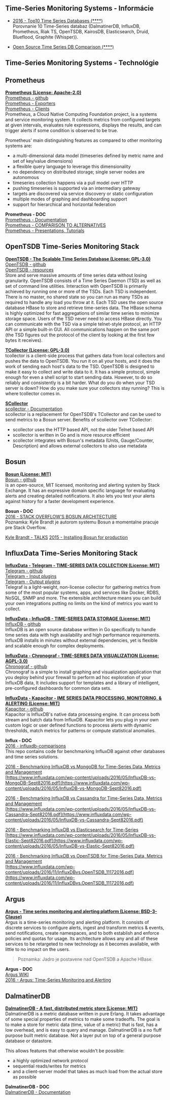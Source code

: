 


## Time-Series Monitoring Systems - Informácie

- [2016 - Top10 Time Series Databases (****)](https://blog.dataloop.io/top10-open-source-time-series-databases)  
Porovnanie 10 Time-Series databaz (DalmatinerDB, InfluxDB, Prometheus, Riak TS, OpenTSDB, KairosDB, Elasticsearch, Druid, Blueflood, Graphite (Whisper)).

- [Open Source Time Series DB Comparison (****)](https://docs.google.com/spreadsheets/d/1sMQe9oOKhMhIVw9WmuCEWdPtAoccJ4a-IuZv4fXDHxM/pubhtml)



## Time-Series Monitoring Systems - Technológie


## Prometheus

**[Prometheus (License: Apache-2.0)](https://prometheus.io/)**    
[Prometheus - github](https://github.com/prometheus/prometheus)  
[Prometheus - Exporters](https://prometheus.io/docs/instrumenting/exporters/)  
[Prometheus - Clients](https://prometheus.io/docs/instrumenting/clientlibs/)  
Prometheus, a Cloud Native Computing Foundation project, is a systems and service monitoring system. It collects metrics from configured targets at given intervals, evaluates rule expressions, displays the results, and can trigger alerts if some condition is observed to be true.

Prometheus' main distinguishing features as compared to other monitoring systems are:  
- a multi-dimensional data model (timeseries defined by metric name and set of key/value dimensions)  
- a flexible query language to leverage this dimensionality  
- no dependency on distributed storage; single server nodes are autonomous  
- timeseries collection happens via a pull model over HTTP  
- pushing timeseries is supported via an intermediary gateway  
- targets are discovered via service discovery or static configuration  
- multiple modes of graphing and dashboarding support  
- support for hierarchical and horizontal federation      

**Prometheus - DOC**  
[Prometheus - Documentation](https://prometheus.io/docs/)  
[Prometheus - COMPARISON TO ALTERNATIVES](https://prometheus.io/docs/introduction/comparison/)  
[Prometheus - Presentations, Tutorials](https://prometheus.io/docs/introduction/media/)


## OpenTSDB Time-Series Monitoring Stack

**[OpenTSDB - The Scalable Time Series Database (License: GPL-3.0)](http://opentsdb.net/)**  
[OpenTSDB - github](https://github.com/OpenTSDB/opentsdb)  
[OpenTSDB - resources](http://opentsdb.net/docs/build/html/resources.html)  
Store and serve massive amounts of time series data without losing granularity.
OpenTSDB consists of a Time Series Daemon (TSD) as well as set of command line utilities. Interaction with OpenTSDB is primarily achieved by running one or more of the TSDs. Each TSD is independent. There is no master, no shared state so you can run as many TSDs as required to handle any load you throw at it. Each TSD uses the open source database HBase to store and retrieve time-series data. The HBase schema is highly optimized for fast aggregations of similar time series to minimize storage space. Users of the TSD never need to access HBase directly. You can communicate with the TSD via a simple telnet-style protocol, an HTTP API or a simple built-in GUI. All communications happen on the same port (the TSD figures out the protocol of the client by looking at the first few bytes it receives).

**[TCollector (License: GPL-3.0)](http://opentsdb.net/docs/build/html/user_guide/utilities/tcollector.html)**  
tcollector is a client-side process that gathers data from local collectors and pushes the data to OpenTSDB. You run it on all your hosts, and it does the work of sending each host's data to the TSD. OpenTSDB is designed to make it easy to collect and write data to it. It has a simple protocol, simple enough for even a shell script to start sending data. However, to do so reliably and consistently is a bit harder. What do you do when your TSD server is down? How do you make sure your collectors stay running? This is where tcollector comes in.

**[SCollector](http://bosun.org/scollector/)**  
[scollector - Documentation](https://godoc.org/bosun.org/cmd/scollector)  
scollector is a replacement for OpenTSDB's TCollector and can be used to send metrics to a Bosun server.
Benefits of scollector over TCollector:  
- scollector uses the HTTP based API, not the older Telnet based API  
- scollector is written in Go and is more resource efficient  
- scollector integrates with Bosun's metadata (Units, Gauge/Counter, Description) and allows external collectors to also use metadata  


## Bosun

**[Bosun (License: MIT)](http://bosun.org/)**  
[Bosun - github](https://github.com/bosun-monitor/bosun)  
is an open-source, MIT licensed, monitoring and alerting system by Stack Exchange. It has an expressive domain specific language for evaluating alerts and creating detailed notifications. It also lets you test your alerts against history for a faster development experience.

**Bosun - DOC**  
[2016 - STACK OVERFLOW'S BOSUN ARCHITECTURE](http://kbrandt.com/post/bosun_arch/)  
Poznamka: Kyle Brandt je autorom systemu Bosun a momentalne pracuje pre Stack Overflow.  

[Kyle Brandt - TALKS](http://kbrandt.com/page/talks/)
[2015 - Installing Bosun for production](https://medvedev.io/blog/posts/2015-06-21-bosun-install-1.html)



## InfluxData Time-Series Monitoring Stack

**[InfluxData - Telegram - TIME-SERIES DATA COLLECTION (License: MIT)](https://www.influxdata.com/time-series-platform/telegraf/)**  
[Telegram - github](https://github.com/influxdata/telegraf)  
[Telegram - Input plugins](https://docs.influxdata.com/telegraf/v1.2/inputs/)  
[Telegram - Output plugins](https://docs.influxdata.com/telegraf/v1.2/outputs/)  
Telegraf is a light-weight, non-license collector for gathering metrics from some of the most popular systems, apps, and services like Docker, RDBS, NoSQL, SNMP and more. The extensible architecture means you can build your own integrations putting no limits on the kind of metrics you want to collect.

**[InfluxData - InfluxDB - TIME-SERIES DATA STORAGE (License: MIT)](https://www.influxdata.com/time-series-platform/influxdb/)**  
[InfluxDB - github](https://github.com/influxdata/influxdb)    
InfluxDB is an open source database written in Go specifically to handle time series data with high availability and high performance requirements. InfluxDB installs in minutes without external dependencies, yet is flexible and scalable enough for complex deployments.

**[InfluxData - Chronograf - TIME-SERIES DATA VISUALIZATION (License: AGPL-3.0)](https://www.influxdata.com/time-series-platform/chronograf/)**  
[Chronograf - github](https://github.com/influxdata/chronograf)  
Chronograf is a simple to install graphing and visualization application that you deploy behind your firewall to perform ad hoc exploration of your InfluxDB data, It includes support for templates and a library of intelligent, pre-configured dashboards for common data sets.

**[InfluxData - Kapacitor - IME SERIES DATA PROCESSING, MONITORING, & ALERTING (License: MIT)](https://www.influxdata.com/time-series-platform/kapacitor/)**  
[Kapacitor - github](https://github.com/influxdata/kapacitor)    
Kapacitor is InfluxDB's native data processing engine. It can process both stream and batch data from InfluxDB. Kapacitor lets you plug in your own custom logic or user defined functions to process alerts with dynamic thresholds, match metrics for patterns or compute statistical anomalies.

**Influx - DOC**  
[2016 - influxdb-comparisons](https://github.com/dalmatinerdb/influxdb-comparisons)  
This repo contains code for benchmarking InfluxDB against other databases and time series solutions.


[2016 - Benchmarking InfluxDB vs MongoDB for Time-Series Data, Metrics and Management](https://www.influxdata.com/technical-papers/benchmarking-influxdb-vs-mongodb-for-time-series-data-metrics-and-management/)  
[https://www.influxdata.com/wp-content/uploads/2016/05/InfluxDB-vs-MongoDB-Sept82016.pdf](https://www.influxdata.com/wp-content/uploads/2016/05/InfluxDB-vs-MongoDB-Sept82016.pdf)

[2016 - Benchmarking InfluxDB vs Cassandra for Time-Series Data, Metrics and Management](https://www.influxdata.com/technical-papers/benchmarking-influxdb-vs-cassandra-for-time-series-data-metrics-and-management/)  
[https://www.influxdata.com/wp-content/uploads/2016/05/InfluxDB-vs-Cassandra-Sept82016.pdf](https://www.influxdata.com/wp-content/uploads/2016/05/InfluxDB-vs-Cassandra-Sept82016.pdf)

[2016 - Benchmarking InfluxDB vs Elasticsearch for Time-Series](https://www.influxdata.com/technical-papers/benchmarking-influxdb-vs-elasticsearch-for-time-series-2/)  
[https://www.influxdata.com/wp-content/uploads/2016/05/InfluxDB-vs-Elastic-Sept82016.pdf](https://www.influxdata.com/wp-content/uploads/2016/05/InfluxDB-vs-Elastic-Sept82016.pdf)

[2016 - Benchmarking InfluxDB vs OpenTSDB for Time-Series Data, Metrics and Management](https://www.influxdata.com/technical-papers/benchmarking-influxdb-vs-opentsdb-for-time-series-data-metrics-and-management/)  
[https://www.influxdata.com/wp-content/uploads/2016/11/InfluxDBvs.OpenTSDB_11172016.pdf](https://www.influxdata.com/wp-content/uploads/2016/11/InfluxDBvs.OpenTSDB_11172016.pdf)


## Argus

**[Argus - Time series monitoring and alerting platform (License: BSD-3-Clause)](https://github.com/salesforce/Argus)**  
Argus is a time-series monitoring and alerting platform. It consists of discrete services to configure alerts, ingest and transform metrics & events, send 
notifications, create namespaces, and to both establish and enforce policies and quotas for usage. Its architecture allows any and all of these services to be retargeted to new technology as it becomes available, with little to no impact on the users.
> Poznamka: Jadro je postavene nad OpenTSDB a Apache HBase.

**Argus - DOC**  
[Argus WIKI](https://github.com/salesforce/Argus/wiki)  
[2016 - Argus: Time-Series Monitoring and Alerting](https://medium.com/salesforce-open-source/argus-time-series-monitoring-and-alerting-d2941f67864#.68r4hss9n)


## DalmatinerDB

**[DalmatinerDB - A fast, distributed metric store (License: MIT)](https://dalmatiner.io/)**   
DalmatinerDB is a metric database written in pure Erlang. It takes advantage of some special properties of metrics to make some tradeoffs. The goal is to make a store for metric data (time, value of a metric) that is fast, has a low overhead, and is easy to query and manage. DalmatinerDB is a no fluff purpose built metric database. Not a layer put on top of a general purpose database or datastore.

This allows features that otherwise wouldn't be possible:  
- a highly optimized network protocol  
- sequential reads/writes for metrics  
- and a client-server model that takes as much load from the actual store as possible

**DalmatinerDB - DOC**  
[DalmatinerDB - Documentation](https://dalmatiner.readme.io/docs)




